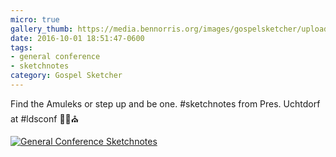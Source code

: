 ```yaml
---
micro: true
gallery_thumb: https://media.bennorris.org/images/gospelsketcher/uploads/2018/78794a9b93.jpg
date: 2016-10-01 18:51:47-0600
tags:
- general conference
- sketchnotes
category: Gospel Sketcher
---
```


Find the Amuleks or step up and be one. #sketchnotes from Pres. Uchtdorf at #ldsconf ✍🏼⛪️

[![General Conference Sketchnotes](https://media.bennorris.org/images/gospelsketcher/uploads/2018/78794a9b93.jpg)](https://media.bennorris.org/images/gospelsketcher/uploads/2018/78794a9b93.jpg)
